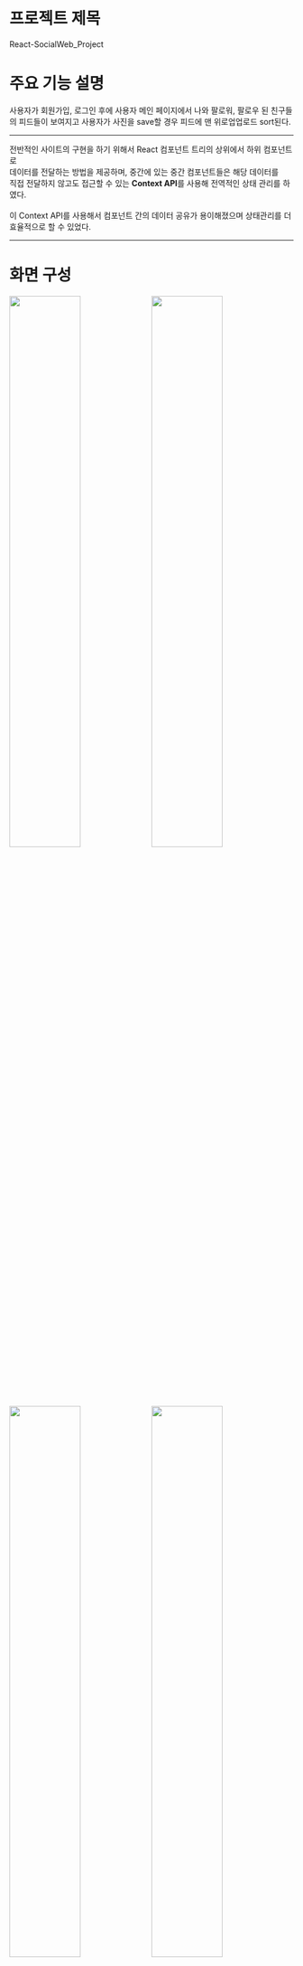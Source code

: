 # 프로젝트 제목
 React-SocialWeb_Project
 
# 주요 기능 설명
 사용자가 회원가입, 로그인 후에 사용자 메인 페이지에서 나와 팔로워, 팔로우 된 친구들의 피드들이 보여지고 사용자가 사진을 save할 경우 피드에 맨 위로업업로드 sort된다. <br/>
 
 ---------------------------------------------------------------
 
전반적인 사이트의 구현을 하기 위해서 React 컴포넌트 트리의 상위에서 하위 컴포넌트로<br/> 데이터를 
전달하는 방법을 제공하며, 중간에 있는 중간 컴포넌트들은 해당 데이터를 <br>  직접 전달하지 않고도 접근할 수 있는 **Context API**를 사용해 전역적인 상태 관리를 하였다.<br/>  
이 Context API를 사용해서 컴포넌트 간의 데이터 공유가 용이해졌으며 상태관리를 더 효율적으로 할 수 있었다.
 
 ---------------------------------------------
 
# 화면 구성
<img src="https://user-images.githubusercontent.com/96070681/231950827-f21de395-827c-4139-9617-17b88d69a03d.png" width="50%"><img src="https://user-images.githubusercontent.com/96070681/231950832-74b87269-8fe7-4067-81b5-e5e745740817.png" width="50%">  

<img src="https://user-images.githubusercontent.com/96070681/231950382-471c4c62-ef62-46fe-b842-a74f9decacf0.png" width="50%"><img src="https://user-images.githubusercontent.com/96070681/231951221-ac0e7d81-6d21-4417-a21c-16c4c5b607a5.png" width="50%">  
#### 로그인 사용자가 파일을 업로드시킬 수 있다 업로드된 사진 파일은 내림차순으로 정렬된다.

<img src="https://user-images.githubusercontent.com/96070681/231945267-69819d33-b33a-4acb-89f3-3d123a831528.png">
<img src="https://user-images.githubusercontent.com/96070681/234468900-2934989f-4c0c-4cb5-8f90-5a480b9c8d9c.gif" width="900" height="450">
 로그인한 사용자의 친구들의 피드와 프로필을 볼 수 있으며, 각 게시물 포스터에 좋아요를 누르고 삭제 할 수 있다.

------------------------------------------------------

### 사이트의 전반적인 구조
<img src="https://user-images.githubusercontent.com/96070681/231964417-b1538ae4-e92a-43c2-9414-b958e4ad48a0.png">



### 프로젝트 후 얻은 점
그저 여러 강의와 구굴링해서 배웠던 부분을 웹 사이트를 만들며 적용시키는 과정에서 많은 에러들이 발생했고 에러를 해결하면서 어려운 부분이었던 반응형 웹 디자인, SPA, Hook함수적용, 상태관리와 여러 라이브러리 부분을 프로젝트에 적용시키고, 에러를 해결하기 위한 고민 과정에서 많은 것을 배운 프로젝트였다. 

----------------------------------------------------
<div align=center><h1>📚 STACKS</h1></div>
<div align=center> 
<img src="https://img.shields.io/badge/html5-E34F26?style=for-the-badge&logo=html5&logoColor=white">
<img src="https://img.shields.io/badge/css-1572B6?style=for-the-badge&logo=css3&logoColor=white">
<img src="https://img.shields.io/badge/javascript-F7DF1E?style=for-the-badge&logo=javascript&logoColor=black">
<img src="https://img.shields.io/badge/react-61DAFB?style=for-the-badge&logo=react&logoColor=black">
<img src="https://img.shields.io/badge/node.js-339933?style=for-the-badge&logo=Node.js&logoColor=white">
<img src="https://img.shields.io/badge/mongoDB-47A248?style=for-the-badge&logo=MongoDB&logoColor=white">

<img src="https://img.shields.io/badge/git-F05032?style=for-the-badge&logo=git&logoColor=white">
<img src="https://img.shields.io/badge/github-181717?style=for-the-badge&logo=github&logoColor=white">
</div>


